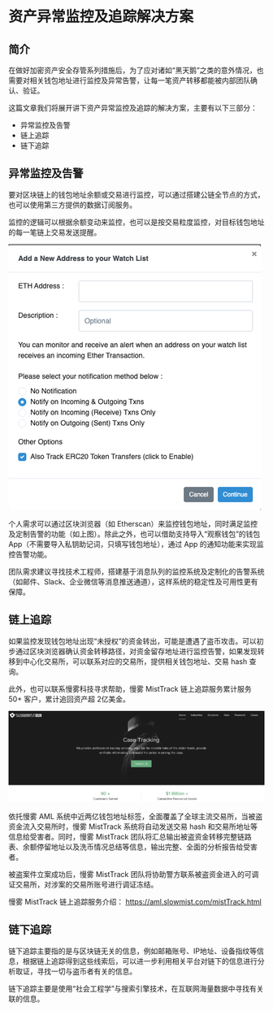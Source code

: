 # 资产异常监控及追踪解决方案

## 简介
在做好加密资产安全存管系列措施后，为了应对诸如“黑天鹅”之类的意外情况，也需要对相关钱包地址进行监控及异常告警，让每一笔资产转移都能被内部团队确认、验证。

这篇文章我们将展开讲下资产异常监控及追踪的解决方案，主要有以下三部分：

* 异常监控及告警
* 链上追踪
* 链下追踪

## 异常监控及告警

要对区块链上的钱包地址余额或交易进行监控，可以通过搭建公链全节点的方式，也可以使用第三方提供的数据订阅服务。

监控的逻辑可以根据余额变动来监控，也可以是按交易粒度监控，对目标钱包地址的每一笔链上交易发送提醒。

![](images/Monitoring1.png)

个人需求可以通过区块浏览器（如 Etherscan）来监控钱包地址，同时满足监控及定制告警的功能（如上图）。除此之外，也可以借助支持导入“观察钱包”的钱包 App（不需要导入私钥助记词，只填写钱包地址），通过 App 的通知功能来实现监控告警功能。

团队需求建议寻找技术工程师，搭建基于消息队列的监控系统及定制化的告警系统（如邮件、Slack、企业微信等消息推送通道），这样系统的稳定性及可用性更有保障。

## 链上追踪

如果监控发现钱包地址出现“未授权”的资金转出，可能是遭遇了盗币攻击。可以初步通过区块浏览器确认资金转移路径，对资金留存地址进行监控告警，如果发现转移到中心化交易所，可以联系对应的交易所，提供相关钱包地址、交易 hash 查询。

此外，也可以联系慢雾科技寻求帮助，慢雾 MistTrack 链上追踪服务累计服务 50+ 客户，累计追回资产超 2亿美金。

![](images/Monitoring2.png)

依托慢雾 AML 系统中近两亿钱包地址标签，全面覆盖了全球主流交易所，当被盗资金流入交易所时，慢雾 MistTrack 系统将自动发送交易 hash 和交易所地址等信息给受害者。同时，慢雾 MistTrack 团队将汇总输出被盗资金转移完整链路表、余额停留地址以及洗币情况总结等信息，输出完整、全面的分析报告给受害者。

被盗案件立案成功后，慢雾 MistTrack 团队将协助警方联系被盗资金进入的可调证交易所，对涉案的交易所账号进行调证冻结。

慢雾 MistTrack 链上追踪服务介绍：
https://aml.slowmist.com/mistTrack.html

## 链下追踪

链下追踪主要指的是与区块链无关的信息，例如邮箱账号、IP地址、设备指纹等信息，根据链上追踪得到这些线索后，可以进一步利用相关平台对链下的信息进行分析取证，寻找一切与盗币者有关的信息。

链下追踪主要是使用“社会工程学”与搜索引擎技术，在互联网海量数据中寻找有关联的信息。
